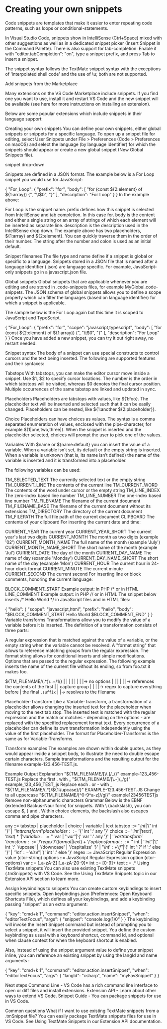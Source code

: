 
# Creating your own snippets

Code snippets are templates that make it easier to enter repeating code patterns, such as loops or conditional-statements.

In Visual Studio Code, snippets show in IntelliSense (Ctrl+Space) mixed with other suggestions as well as in a dedicated snippet picker (Insert Snippet in the Command Palette). There is also support for tab-completion: Enable it with "editor.tabCompletion": "on", type a snippet prefix, and press Tab to insert a snippet.

The snippet syntax follows the TextMate snippet syntax with the exceptions of 'interpolated shell code' and the use of \u; both are not supported.



Add snippets from the Marketplace

Many extensions on the VS Code Marketplace include snippets. If you find one you want to use, install it and restart VS Code and the new snippet will be available (see here for more instructions on installing an extension).

Below are some popular extensions which include snippets in their language support:

Creating your own snippets
You can define your own snippets, either global snippets or snippets for a specific language. To open up a snippet file for editing, select User Snippets under File > Preferences (Code > Preferences on macOS) and select the language (by language identifier) for which the snippets should appear or create a new global snippet (New Global Snippets file).

snippet drop-down

Snippets are defined in a JSON format. The example below is a For Loop snippet you would use for JavaScript:

{
    "For_Loop": {
        "prefix": "for",
        "body": [
          "for (const ${2:element} of ${1:array}) {",
          "\t$0",
          "}"
        ],
        "description": "For Loop"
    }
}
In the example above:

For Loop is the snippet name.
prefix defines how this snippet is selected from IntelliSense and tab completion. In this case for.
body is the content and either a single string or an array of strings of which each element will be inserted as separate line.
description is the description used in the IntelliSense drop down.
The example above has two placeholders, ${1:array} and ${2:element}. You can quickly traverse them in the order of their number. The string after the number and colon is used as an initial default.

Snippet filenames
The file type and name define if a snippet is global or specific to a language. Snippets stored in a JSON file that is named after a language identifier (<languageId>.json) are language specific. For example, JavaScript-only snippets go in a javascript.json file.

Global snippets
Global snippets that are applicable whenever you are editing and are stored in <name>.code-snippets files, for example MyGlobal.code-snippets. The JSON schema of global snippets allows you to define a scope property which can filter the languages (based on language identifier) for which a snippet is applicable.

The sample below is the For Loop again but this time it is scoped to JavaScript and TypeScript.

{
    "For_Loop": {
        "prefix": "for",
        "scope": "javascript,typescript",
        "body": [
          "for (const ${2:element} of ${1:array}) {",
          "\t$0",
          "}"
        ],
        "description": "For Loop"
    }
}
Once you have added a new snippet, you can try it out right away, no restart needed.

Snippet syntax
The body of a snippet can use special constructs to control cursors and the text being inserted. The following are supported features and their syntaxes:

Tabstops
With tabstops, you can make the editor cursor move inside a snippet. Use $1, $2 to specify cursor locations. The number is the order in which tabstops will be visited, whereas $0 denotes the final cursor position. Multiple occurrences of the same tabstop are linked and updated in sync.

Placeholders
Placeholders are tabstops with values, like ${1:foo}. The placeholder text will be inserted and selected such that it can be easily changed. Placeholders can be nested, like ${1:another ${2:placeholder}}.

Choice
Placeholders can have choices as values. The syntax is a comma separated enumeration of values, enclosed with the pipe-character, for example ${1|one,two,three|}. When the snippet is inserted and the placeholder selected, choices will prompt the user to pick one of the values.

Variables
With $name or ${name:default} you can insert the value of a variable. When a variable isn’t set, its default or the empty string is inserted. When a variable is unknown (that is, its name isn’t defined) the name of the variable is inserted and it is transformed into a placeholder.

The following variables can be used:

TM_SELECTED_TEXT The currently selected text or the empty string
TM_CURRENT_LINE The contents of the current line
TM_CURRENT_WORD The contents of the word under cursor or the empty string
TM_LINE_INDEX The zero-index based line number
TM_LINE_NUMBER The one-index based line number
TM_FILENAME The filename of the current document
TM_FILENAME_BASE The filename of the current document without its extensions
TM_DIRECTORY The directory of the current document
TM_FILEPATH The full file path of the current document
CLIPBOARD The contents of your clipboard
For inserting the current date and time:

CURRENT_YEAR The current year
CURRENT_YEAR_SHORT The current year's last two digits
CURRENT_MONTH The month as two digits (example '02')
CURRENT_MONTH_NAME The full name of the month (example 'July')
CURRENT_MONTH_NAME_SHORT The short name of the month (example 'Jul')
CURRENT_DATE The day of the month
CURRENT_DAY_NAME The name of day (example 'Monday')
CURRENT_DAY_NAME_SHORT The short name of the day (example 'Mon')
CURRENT_HOUR The current hour in 24-hour clock format
CURRENT_MINUTE The current minute
CURRENT_SECOND The current second
For inserting line or block comments, honoring the current language:

BLOCK_COMMENT_START Example output: in PHP /* or in HTML <!--
BLOCK_COMMENT_END Example output: in PHP */ or in HTML -->
LINE_COMMENT Example output: in PHP // or in HTML <!-- -->
The snippet below inserts /* Hello World */ in JavaScript files and <!-- Hello World --> in HTML files:

{
    "hello": {
        "scope": "javascript,html",
        "prefix": "hello",
        "body": "$BLOCK_COMMENT_START Hello World $BLOCK_COMMENT_END"
    }
}
Variable transforms
Transformations allow you to modify the value of a variable before it is inserted. The definition of a transformation consists of three parts:

A regular expression that is matched against the value of a variable, or the empty string when the variable cannot be resolved.
A "format string" that allows to reference matching groups from the regular expression. The format string allows for conditional inserts and simple modifications.
Options that are passed to the regular expression.
The following example inserts the name of the current file without its ending, so from foo.txt it makes foo.

${TM_FILENAME/(.*)\\..+$/$1/}
  |           |         |  |
  |           |         |  |-> no options
  |           |         |
  |           |         |-> references the contents of the first
  |           |             capture group
  |           |
  |           |-> regex to capture everything before
  |               the final `.suffix`
  |
  |-> resolves to the filename

Placeholder-Transform
Like a Variable-Transform, a transformation of a placeholder allows changing the inserted text for the placeholder when moving to the next tab stop. The inserted text is matched with the regular expression and the match or matches - depending on the options - are replaced with the specified replacement format text. Every occurrence of a placeholder can define its own transformation independently using the value of the first placeholder. The format for Placeholder-Transforms is the same as for Variable-Transforms.

Transform examples
The examples are shown within double quotes, as they would appear inside a snippet body, to illustrate the need to double escape certain characters. Sample transformations and the resulting output for the filename example-123.456-TEST.js.

Example	Output	Explanation
"${TM_FILENAME/[\\.]/_/}"	example-123_456-TEST.js	Replace the first . with _
"${TM_FILENAME/[\\.-]/_/g}"	example_123_456_TEST_js	Replace each . or - with _
"${TM_FILENAME/(.*)/${1:/upcase}/}"	EXAMPLE-123.456-TEST.JS	Change to all uppercase
"${TM_FILENAME/[^0-9^a-z]//gi}"	example123456TESTjs	Remove non-alphanumeric characters
Grammar
Below is the EBNF (extended Backus-Naur form) for snippets. With \ (backslash), you can escape $, } and \. Within choice elements, the backslash also escapes comma and pipe characters.

any         ::= tabstop | placeholder | choice | variable | text
tabstop     ::= '$' int
                | '${' int '}'
                | '${' int  transform '}'
placeholder ::= '${' int ':' any '}'
choice      ::= '${' int '|' text (',' text)* '|}'
variable    ::= '$' var | '${' var '}'
                | '${' var ':' any '}'
                | '${' var transform '}'
transform   ::= '/' regex '/' (format | text)+ '/' options
format      ::= '$' int | '${' int '}'
                | '${' int ':' '/upcase' | '/downcase' | '/capitalize' '}'
                | '${' int ':+' if '}'
                | '${' int ':?' if ':' else '}'
                | '${' int ':-' else '}' | '${' int ':' else '}'
regex       ::= JavaScript Regular Expression value (ctor-string)
options     ::= JavaScript Regular Expression option (ctor-options)
var         ::= [_a-zA-Z] [_a-zA-Z0-9]*
int         ::= [0-9]+
text        ::= .*
Using TextMate snippets
You can also use existing TextMate snippets (.tmSnippets) with VS Code. See the Using TextMate Snippets topic in our Extension API section to learn more.

Assign keybindings to snippets
You can create custom keybindings to insert specific snippets. Open keybindings.json (Preferences: Open Keyboard Shortcuts File), which defines all your keybindings, and add a keybinding passing "snippet" as an extra argument:

{
  "key": "cmd+k 1",
  "command": "editor.action.insertSnippet",
  "when": "editorTextFocus",
  "args": {
    "snippet": "console.log($1)$0"
  }
}
The keybinding will invoke the Insert Snippet command but instead of prompting you to select a snippet, it will insert the provided snippet. You define the custom keybinding as usual with a keyboard shortcut, command id, and optional when clause context for when the keyboard shortcut is enabled.

Also, instead of using the snippet argument value to define your snippet inline, you can reference an existing snippet by using the langId and name arguments :

{
  "key": "cmd+k 1",
  "command": "editor.action.insertSnippet",
  "when": "editorTextFocus",
  "args": {
    "langId": "csharp",
    "name": "myFavSnippet"
  }
}

Next steps
Command Line - VS Code has a rich command line interface to open or diff files and install extensions.
Extension API - Learn about other ways to extend VS Code.
Snippet Guide - You can package snippets for use in VS Code.

Common questions
What if I want to use existing TextMate snippets from a .tmSnippet file?
You can easily package TextMate snippets files for use in VS Code. See Using TextMate Snippets in our Extension API documentation.